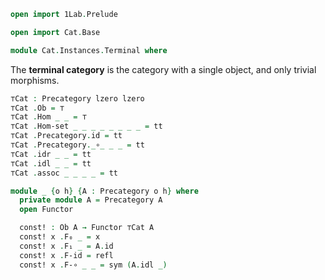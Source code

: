 ```agda
open import 1Lab.Prelude

open import Cat.Base

module Cat.Instances.Terminal where
```

<!--
```agda
open Precategory
```
-->

The **terminal category** is the category with a single object, and only
trivial morphisms.

```agda
⊤Cat : Precategory lzero lzero
⊤Cat .Ob = ⊤
⊤Cat .Hom _ _ = ⊤
⊤Cat .Hom-set _ _ _ _ _ _ _ _ = tt
⊤Cat .Precategory.id = tt
⊤Cat .Precategory._∘_ _ _ = tt
⊤Cat .idr _ _ = tt
⊤Cat .idl _ _ = tt
⊤Cat .assoc _ _ _ _ = tt

module _ {o h} {A : Precategory o h} where
  private module A = Precategory A
  open Functor

  const! : Ob A → Functor ⊤Cat A
  const! x .F₀ _ = x
  const! x .F₁ _ = A.id
  const! x .F-id = refl
  const! x .F-∘ _ _ = sym (A.idl _)
```
